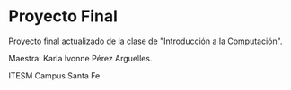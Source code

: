 Proyecto Final
==============

Proyecto final actualizado de la clase de "Introducción a la Computación". 

Maestra: Karla Ivonne Pérez Arguelles.

ITESM Campus Santa Fe
